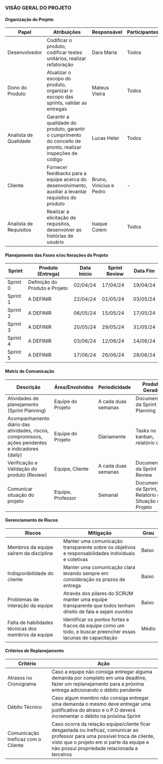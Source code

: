 ### VISÃO GERAL DO PROJETO

#### Organização do Projeto

**Papel** | **Atribuições** | **Responsável** | **Participantes**
--- | --- | --- | ---
Desenvolvedor | Codificar o produto, codificar testes unitários, realizar refatoração | Dara Maria | Todos
Dono do Produto | Atualizar o escopo do produto, organizar o escopo das sprints, validar as entregas | Mateus Vieira | Todos
Analista de Qualidade | Garantir a qualidade do produto, garantir o cumprimento do conceito de pronto, realizar inspeções de código | Lucas Heler | Todos
Cliente | Fornecer feedbacks para a equipe acerca do desenvolvimento, auxiliar a levantar requisitos do produto | Bruno, Vinicius e Pedro | -
Analista de Requisitos | Realizar a elicitação de requisitos, desenvolver as histórias de usuário | Isaque Colem | Todos

#### Planejamento das Fases e/ou Iterações do Projeto

**Sprint** | **Produto (Entrega)** | **Data Início** | **Sprint Review** | **Data Fim**
--- | --- | --- | --- | ---
Sprint 0 | Definição do Produto e Projeto | 02/04/24 | 17/04/24 | 19/04/24
Sprint 1 | A DEFINIR | 22/04/24 | 01/05/24 | 03/05/24
Sprint 2 | A DEFINIR | 06/05/24 | 15/05/24 | 17/05/24
Sprint 3 | A DEFINIR | 20/05/24 | 29/05/24 | 31/05/24
Sprint 4 | A DEFINIR | 03/06/24 | 12/06/24 | 14/06/24
Sprint 5 | A DEFINIR | 17/06/24 | 26/06/24 | 28/06/24

#### Matriz de Comunicação

**Descrição** | **Área/Envolvidos** | **Periodicidade** | **Produtos Gerados**
--- | --- | --- | ---
Atividades de planejamento (Sprint Planning) | Equipe do Projeto | A cada duas semanas | Documentação da Sprint Planning
Acompanhamento diário das atividades, riscos, compromissos, ações pendentes e indicadores (daily) | Equipe do Projeto | Diariamente | Tasks no kanban, relatório diário
Verificação e Validação do produto (Review) | Equipe, Cliente | A cada duas semanas | Documentação da Sprint Review
Comunicar situação do projeto | Equipe, Professor | Semanal | Documentação da Sprint, Relatório de Situação do Projeto

#### Gerenciamento de Riscos

**Riscos** | **Mitigação** | **Grau**
--- | --- | ---
Membros da equipe saírem da disciplina | Manter uma comunicação transparente sobre os objetivos e responsabilidades individuais e coletivas | Baixo
Indisponibilidade do cliente | Manter uma comunicação clara levando sempre em consideração os prazos de entrega | Baixo
Problemas de interação da equipe | Através dos pilares do SCRUM manter uma equipe transparente que todos tenham direito de fala e sejam ouvidos | Baixo
Falta de habilidades técnicas dos membros da equipe | Identificar os pontos fortes e fracos da equipe como um todo, e buscar preencher essas lacunas de capacitação | Médio

#### Critérios de Replanejamento

**Critério** | **Ação**
--- | ---
Atrasos no Cronograma | Caso a equipe não consiga entregar alguma demanda por completo em uma deadline, fazer um replanejamento para a próxima entrega adicionando o débito pendente
Débito Técnico | Caso algum membro não consiga entregar uma demanda o mesmo deve entregar uma justificativa do atraso e o P.O deverá incrementar o débito na próxima Sprint
Comunicação Ineficaz com o Cliente | Caso ocorra da relação equipe/cliente ficar desgastada ou ineficaz, comunicar ao professor para uma possível troca de cliente, visto que o projeto em si parte da equipe e não possui propriedade relacionada a terceiros
